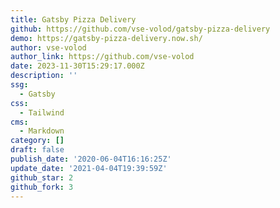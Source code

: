 ```yaml
---
title: Gatsby Pizza Delivery
github: https://github.com/vse-volod/gatsby-pizza-delivery
demo: https://gatsby-pizza-delivery.now.sh/
author: vse-volod
author_link: https://github.com/vse-volod
date: 2023-11-30T15:29:17.000Z
description: ''
ssg:
  - Gatsby
css:
  - Tailwind
cms:
  - Markdown
category: []
draft: false
publish_date: '2020-06-04T16:16:25Z'
update_date: '2021-04-04T19:39:59Z'
github_star: 2
github_fork: 3
---
```

